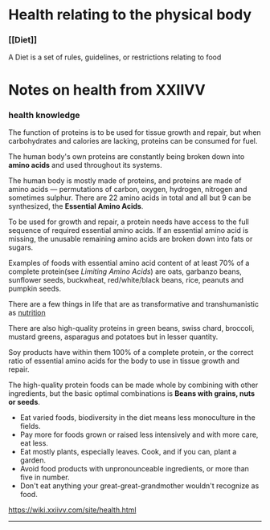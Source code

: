 # Health relating to the physical body

### [[Diet]]
A Diet is a set of rules, guidelines, or restrictions relating to food

# Notes on health from XXIIVV
### health knowledge
The function of proteins is to be used for tissue growth and repair, but when carbohydrates and calories are lacking, proteins can be consumed for fuel.

The human body's own proteins are constantly being broken down into **amino acids** and used throughout its systems.

The human body is mostly made of proteins, and proteins are made of amino acids — permutations of carbon, oxygen, hydrogen, nitrogen and sometimes sulphur. There are 22 amino acids in total and all but 9 can be synthesized, the **Essential Amino Acids**.

To be used for growth and repair, a protein needs have access to the full sequence of required essential amino acids. If an essential amino acid is missing, the unusable remaining amino acids are broken down into fats or sugars.

Examples of foods with essential amino acid content of at least 70% of a complete protein(see _Limiting Amino Acids_) are oats, garbanzo beans, sunflower seeds, buckwheat, red/white/black beans, rice, peanuts and pumpkin seeds.

There are a few things in life that are as transformative and transhumanistic as [nutrition](https://wiki.xxiivv.com/site/nutrition.html)

There are also high-quality proteins in green beans, swiss chard, broccoli, mustard greens, asparagus and potatoes but in lesser quantity.

Soy products have within them 100% of a complete protein, or the correct ratio of essential amino acids for the body to use in tissue growth and repair.

The high-quality protein foods can be made whole by combining with other ingredients, but the basic optimal combinations is **Beans with grains, nuts or seeds**.

-   Eat varied foods, biodiversity in the diet means less monoculture in the fields.
-   Pay more for foods grown or raised less intensively and with more care, eat less.
-   Eat mostly plants, especially leaves. Cook, and if you can, plant a garden.
-   Avoid food products with unpronounceable ingredients, or more than five in number.
-   Don't eat anything your great-great-grandmother wouldn't recognize as food.

https://wiki.xxiivv.com/site/health.html

***


